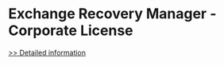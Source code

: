 # Exchange Recovery Manager - Corporate License
[>> Detailed information](https://secure.shareit.com/shareit/product.html?productid=300810701&affiliateid=200057808)
